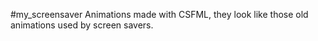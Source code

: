 #my_screensaver
Animations made with CSFML, they look like those old animations used by screen savers.
